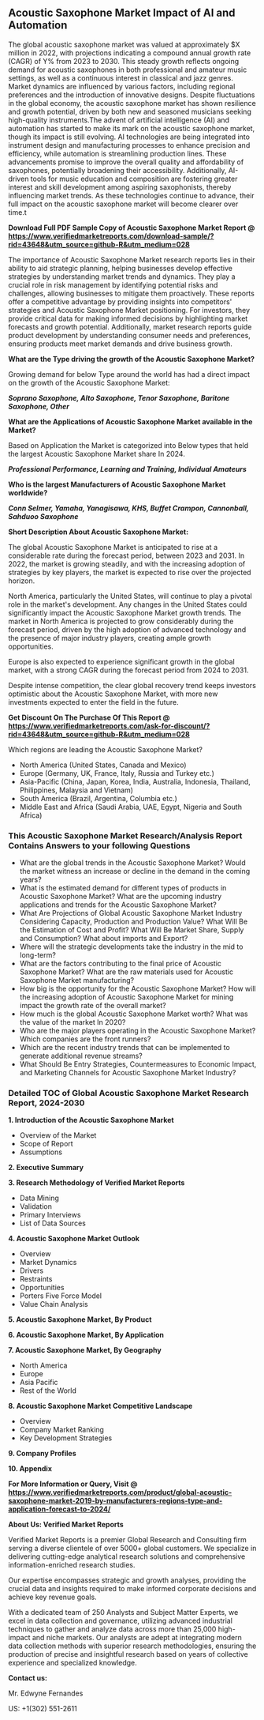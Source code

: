 <h2>Acoustic Saxophone Market Impact of AI and Automation</h2>The global acoustic saxophone market was valued at approximately $X million in 2022, with projections indicating a compound annual growth rate (CAGR) of Y% from 2023 to 2030. This steady growth reflects ongoing demand for acoustic saxophones in both professional and amateur music settings, as well as a continuous interest in classical and jazz genres. Market dynamics are influenced by various factors, including regional preferences and the introduction of innovative designs. Despite fluctuations in the global economy, the acoustic saxophone market has shown resilience and growth potential, driven by both new and seasoned musicians seeking high-quality instruments.The advent of artificial intelligence (AI) and automation has started to make its mark on the acoustic saxophone market, though its impact is still evolving. AI technologies are being integrated into instrument design and manufacturing processes to enhance precision and efficiency, while automation is streamlining production lines. These advancements promise to improve the overall quality and affordability of saxophones, potentially broadening their accessibility. Additionally, AI-driven tools for music education and composition are fostering greater interest and skill development among aspiring saxophonists, thereby influencing market trends. As these technologies continue to advance, their full impact on the acoustic saxophone market will become clearer over time.t</p><p id="" class=""><strong>Download Full PDF Sample Copy of Acoustic Saxophone Market Report @ <a href="https://www.verifiedmarketreports.com/download-sample/?rid=43648&utm_source=github-R&utm_medium=028" target="_blank">https://www.verifiedmarketreports.com/download-sample/?rid=43648&utm_source=github-R&utm_medium=028</a></strong></p><p>The importance of&nbsp;Acoustic Saxophone Market research reports lies in their ability to aid strategic planning, helping businesses develop effective strategies by understanding market trends and dynamics. They play a crucial role in risk management by identifying potential risks and challenges, allowing businesses to mitigate them proactively. These reports offer a competitive advantage by providing insights into competitors' strategies and Acoustic Saxophone Market positioning. For investors, they provide critical data for making informed decisions by highlighting market forecasts and growth potential. Additionally, market research reports guide product development by understanding consumer needs and preferences, ensuring products meet market demands and drive business growth.</p><p><strong>What are the&nbsp;Type driving the growth of the Acoustic Saxophone Market?</strong></p><p id="" class="">Growing demand for below Type around the world has had a direct impact on the growth of the Acoustic Saxophone Market:</p><em><strong>Soprano Saxophone, Alto Saxophone, Tenor Saxophone, Baritone Saxophone, Other</strong></em></p><strong>What are the&nbsp;Applications&nbsp;of Acoustic Saxophone Market available in the Market?</strong></p><p id="" class="">Based on Application the Market is categorized into Below types that held the largest Acoustic Saxophone Market share In 2024.</p><em><strong>Professional Performance, Learning and Training, Individual Amateurs</strong></em></p><strong>Who is the largest Manufacturers of Acoustic Saxophone Market worldwide?</strong></p><p><em><strong>Conn Selmer, Yamaha, Yanagisawa, KHS, Buffet Crampon, Cannonball, Sahduoo Saxophone</strong></em></p><p id="" class=""><strong>Short Description About Acoustic Saxophone Market:</strong></p><p>The global Acoustic Saxophone Market is anticipated to rise at a considerable rate during the forecast period, between 2023 and 2031. In 2022, the market is growing steadily, and with the increasing adoption of strategies by key players, the market is expected to rise over the projected horizon.</p><p>North America, particularly the United States, will continue to play a pivotal role in the market's development. Any changes in the United States could significantly impact the Acoustic Saxophone Market growth trends. The market in North America is projected to grow considerably during the forecast period, driven by the high adoption of advanced technology and the presence of major industry players, creating ample growth opportunities.</p><p>Europe is also expected to experience significant growth in the global market, with a strong CAGR during the forecast period from 2024 to 2031.</p><p>Despite intense competition, the clear global recovery trend keeps investors optimistic about the Acoustic Saxophone Market, with more new investments expected to enter the field in the future.</p><p id="" class=""><strong>Get Discount On The Purchase Of This Report @ <a href="https://www.verifiedmarketreports.com/ask-for-discount/?rid=43648&utm_source=github-R&utm_medium=028" target="_blank">https://www.verifiedmarketreports.com/ask-for-discount/?rid=43648&utm_source=github-R&utm_medium=028</a></strong></p>Which regions are leading the Acoustic Saxophone Market?</p><ul><li>North America (United States, Canada and Mexico)</li><li>Europe (Germany, UK, France, Italy, Russia and Turkey etc.)</li><li>Asia-Pacific (China, Japan, Korea, India, Australia, Indonesia, Thailand, Philippines, Malaysia and Vietnam)</li><li>South America (Brazil, Argentina, Columbia etc.)</li><li>Middle East and Africa (Saudi Arabia, UAE, Egypt, Nigeria and South Africa)</li></ul><h3 id="" class="">This Acoustic Saxophone Market Research/Analysis Report Contains Answers to your following Questions</h3><ul><li>What are the global trends in the Acoustic Saxophone Market? Would the market witness an increase or decline in the demand in the coming years?</li><li>What is the estimated demand for different types of products in Acoustic Saxophone Market? What are the upcoming industry applications and trends for the Acoustic Saxophone Market?</li><li>What Are Projections of Global Acoustic Saxophone Market Industry Considering Capacity, Production and Production Value? What Will Be the Estimation of Cost and Profit? What Will Be Market Share, Supply and Consumption? What about imports and Export?</li><li>Where will the strategic developments take the industry in the mid to long-term?</li><li>What are the factors contributing to the final price of Acoustic Saxophone Market? What are the raw materials used for Acoustic Saxophone Market manufacturing?</li><li>How big is the opportunity for the Acoustic Saxophone Market? How will the increasing adoption of Acoustic Saxophone Market for mining impact the growth rate of the overall market?</li><li>How much is the global Acoustic Saxophone Market worth? What was the value of the market In 2020?</li><li>Who are the major players operating in the Acoustic Saxophone Market? Which companies are the front runners?</li><li>Which are the recent industry trends that can be implemented to generate additional revenue streams?</li><li>What Should Be Entry Strategies, Countermeasures to Economic Impact, and Marketing Channels for Acoustic Saxophone Market Industry?</li></ul><h3 id="" class="">Detailed TOC of Global Acoustic Saxophone Market Research Report, 2024-2030</h3><p id="" class=""><strong>1. Introduction of the Acoustic Saxophone Market</strong></p><ul><li>Overview of the Market</li><li>Scope of Report</li><li>Assumptions</li></ul><p id="" class=""><strong>2. Executive Summary</strong></p><p id="" class=""><strong>3. Research Methodology of Verified Market Reports</strong></p><ul><li>Data Mining</li><li>Validation</li><li>Primary Interviews</li><li>List of Data Sources</li></ul><p id="" class=""><strong>4. Acoustic Saxophone Market Outlook</strong></p><ul><li>Overview</li><li>Market Dynamics</li><li>Drivers</li><li>Restraints</li><li>Opportunities</li><li>Porters Five Force Model</li><li>Value Chain Analysis</li></ul><p id="" class=""><strong>5. Acoustic Saxophone Market, By Product</strong></p><p id="" class=""><strong>6. Acoustic Saxophone Market, By Application</strong></p><p id="" class=""><strong>7. Acoustic Saxophone Market, By Geography</strong></p><ul><li>North America</li><li>Europe</li><li>Asia Pacific</li><li>Rest of the World</li></ul><p id="" class=""><strong>8. Acoustic Saxophone Market Competitive Landscape</strong></p><ul><li>Overview</li><li>Company Market Ranking</li><li>Key Development Strategies</li></ul><p id="" class=""><strong>9. Company Profiles</strong></p><p id="" class=""><strong>10. Appendix</strong></p><p id="" class=""><strong>For More Information or Query, Visit @ <a href="https://www.verifiedmarketreports.com/product/global-acoustic-saxophone-market-2019-by-manufacturers-regions-type-and-application-forecast-to-2024/" target="_blank">https://www.verifiedmarketreports.com/product/global-acoustic-saxophone-market-2019-by-manufacturers-regions-type-and-application-forecast-to-2024/</a></strong></p><p id="" class=""><strong>About Us: Verified Market Reports</strong></p><p id="" class="">Verified Market Reports is a premier Global Research and Consulting firm serving a diverse clientele of over 5000+ global customers. We specialize in delivering cutting-edge analytical research solutions and comprehensive information-enriched research studies.</p><p id="" class="">Our expertise encompasses strategic and growth analyses, providing the crucial data and insights required to make informed corporate decisions and achieve key revenue goals.</p><p id="" class="">With a dedicated team of 250 Analysts and Subject Matter Experts, we excel in data collection and governance, utilizing advanced industrial techniques to gather and analyze data across more than 25,000 high-impact and niche markets. Our analysts are adept at integrating modern data collection methods with superior research methodologies, ensuring the production of precise and insightful research based on years of collective experience and specialized knowledge.</p><p id="" class=""><strong>Contact us:</strong></p><p id="" class="">Mr. Edwyne Fernandes</p><p id="" class="">US: +1(302) 551-2611</p>